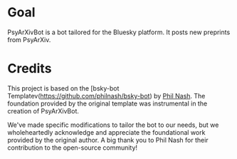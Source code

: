 # Goal
PsyArXivBot is a bot tailored for the Bluesky platform. It posts new preprints from PsyArXiv.

# Credits
This project is based on the [bsky-bot Templatev(https://github.com/philnash/bsky-bot) by [Phil Nash](philnash). The foundation provided by the original template was instrumental in the creation of PsyArXivBot.

We've made specific modifications to tailor the bot to our needs, but we wholeheartedly acknowledge and appreciate the foundational work provided by the original author. A big thank you to Phil Nash for their contribution to the open-source community!